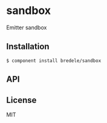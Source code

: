
# sandbox

  Emitter sandbox

## Installation

    $ component install bredele/sandbox

## API

   

## License

  MIT
